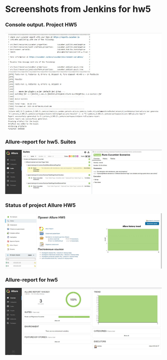 # Screenshots from Jenkins for hw5

### Console output. Project HW5
![Console output. Project HW5](https://raw.githubusercontent.com/foria1405/DariaFomina/homework%235/src/test/resources/imageFolder/jenkins1hw5.jpg) 
### Allure-report for hw5. Suites
![Console output. Project HW5](https://raw.githubusercontent.com/foria1405/DariaFomina/homework%235/src/test/resources/imageFolder/jenkins2hw5.jpg)
### Status of project Allure HW5
![Console output. Project HW5](https://raw.githubusercontent.com/foria1405/DariaFomina/homework%235/src/test/resources/imageFolder/jenkins3hw5.jpg) 
### Allure-report for hw5
![Console output. Project HW5](https://raw.githubusercontent.com/foria1405/DariaFomina/homework%235/src/test/resources/imageFolder/jenkins4hw5.jpg) 
